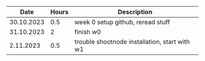 | Date | Hours | Description |
|------|-------|-------------|
| 30.10.2023 | 0.5    | week 0 setup github, reread stuff |
| 31.10.2023 | 2    | finish w0 |
| 2.11.2023 | 0.5 | trouble shootnode installation, start with w1 |
